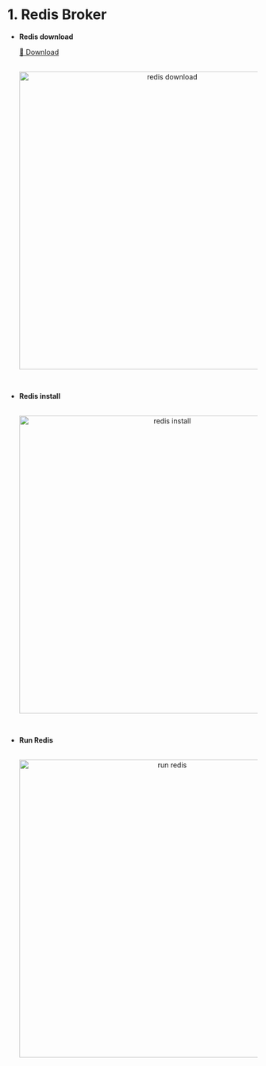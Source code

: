 # 1. Redis Broker

- <b>Redis download</b>

	<a href = "https://github.com/microsoftarchive/redis/releases">🔗 Download</a><br/>
    <p align="center"><br/><img src="https://github.com/OSS-Sinabro/Sinabro_Server/assets/90829718/393a055c-e2df-45fd-afe8-c09bde0452fd" alt="redis download" width="600"></p>
    
<br/>

- <b>Redis install</b>
    <p align="center"><br/><img src="https://github.com/OSS-Sinabro/Sinabro_Server/assets/90829718/a4206ea6-a4f0-4bde-b23f-5c363a1488ae" alt="redis install" width="600"></p>

<br/>

- <b>Run Redis</b>
    <p align="center"><br/><img src="https://github.com/OSS-Sinabro/Sinabro_Server/assets/90829718/e44e0273-6603-4a90-8f74-9b238d8e281d" alt="run redis" width="600"></p>

<br/>
